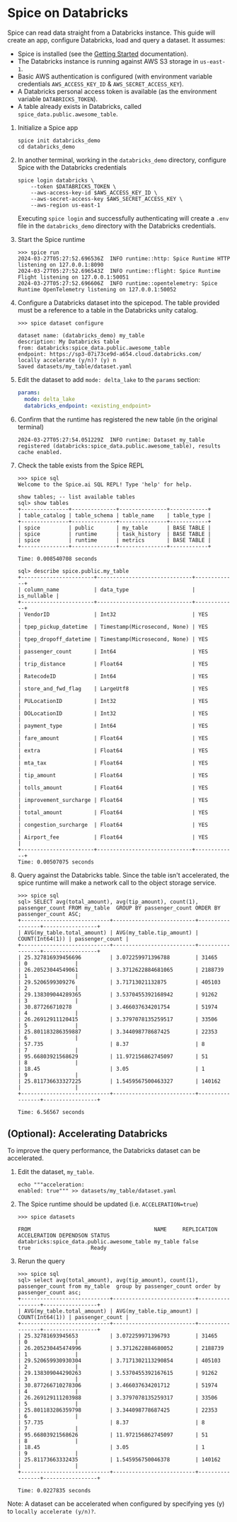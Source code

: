 # Spice on Databricks

Spice can read data straight from a Databricks instance. This guide will create an app, configure Databricks, load and query a dataset. It assumes:

- Spice is installed (see the [Getting Started](https://docs.spiceai.org/getting-started) documentation).
- The Databricks instance is running against AWS S3 storage in `us-east-1`.
- Basic AWS authentication is configured (with environment variable credentials `AWS_ACCESS_KEY_ID` & `AWS_SECRET_ACCESS_KEY`).
- A Databricks personal access token is available (as the environment variable `DATABRICKS_TOKEN`).
- A table already exists in Databricks, called `spice_data.public.awesome_table`.

1. Initialize a Spice app

    ```shell
    spice init databricks_demo
    cd databricks_demo
    ```

1. In another terminal, working in the `databricks_demo` directory, configure Spice with the Databricks credentials

    ```shell
    spice login databricks \
        --token $DATABRICKS_TOKEN \
        --aws-access-key-id $AWS_ACCESS_KEY_ID \
        --aws-secret-access-key $AWS_SECRET_ACCESS_KEY \
        --aws-region us-east-1
    ```

    Executing `spice login` and successfully authenticating will create a `.env` file in the `databricks_demo` directory with the Databricks credentials.

1. Start the Spice runtime

    ```shell
    >>> spice run
    2024-03-27T05:27:52.696536Z  INFO runtime::http: Spice Runtime HTTP listening on 127.0.0.1:8090
    2024-03-27T05:27:52.696543Z  INFO runtime::flight: Spice Runtime Flight listening on 127.0.0.1:50051
    2024-03-27T05:27:52.696606Z  INFO runtime::opentelemetry: Spice Runtime OpenTelemetry listening on 127.0.0.1:50052
    ```

1. Configure a Databricks dataset into the spicepod. The table provided must be a reference to a table in the Databricks unity catalog.

    ```shell
    >>> spice dataset configure

    dataset name: (databricks_demo) my_table
    description: My Databricks table
    from: databricks:spice_data.public.awesome_table
    endpoint: https://sp3-07i73ce9d-a654.cloud.databricks.com/
    locally accelerate (y/n)? (y) n
    Saved datasets/my_table/dataset.yaml
    ```

1. Edit the dataset to add `mode: delta_lake` to the `params` section:

    ```yaml
    params:
      mode: delta_lake
      databricks_endpoint: <existing_endpoint>
    ```

1. Confirm that the runtime has registered the new table (in the original terminal)

    ```shell
    2024-03-27T05:27:54.051229Z  INFO runtime: Dataset my_table registered (databricks:spice_data.public.awesome_table), results cache enabled.
    ```

1. Check the table exists from the Spice REPL

    ```shell
    >>> spice sql 
    Welcome to the Spice.ai SQL REPL! Type 'help' for help.

    show tables; -- list available tables
    sql> show tables
    +---------------+--------------+---------------+------------+
    | table_catalog | table_schema | table_name    | table_type |
    +---------------+--------------+---------------+------------+
    | spice         | public       | my_table      | BASE TABLE |
    | spice         | runtime      | task_history  | BASE TABLE |
    | spice         | runtime      | metrics       | BASE TABLE |
    +---------------+--------------+---------------+------------+

    Time: 0.008540708 seconds
    ```

    ```shell
    sql> describe spice.public.my_table
    +-----------------------+------------------------------+-------------+
    | column_name           | data_type                    | is_nullable |
    +-----------------------+------------------------------+-------------+
    | VendorID              | Int32                        | YES         |
    | tpep_pickup_datetime  | Timestamp(Microsecond, None) | YES         |
    | tpep_dropoff_datetime | Timestamp(Microsecond, None) | YES         |
    | passenger_count       | Int64                        | YES         |
    | trip_distance         | Float64                      | YES         |
    | RatecodeID            | Int64                        | YES         |
    | store_and_fwd_flag    | LargeUtf8                    | YES         |
    | PULocationID          | Int32                        | YES         |
    | DOLocationID          | Int32                        | YES         |
    | payment_type          | Int64                        | YES         |
    | fare_amount           | Float64                      | YES         |
    | extra                 | Float64                      | YES         |
    | mta_tax               | Float64                      | YES         |
    | tip_amount            | Float64                      | YES         |
    | tolls_amount          | Float64                      | YES         |
    | improvement_surcharge | Float64                      | YES         |
    | total_amount          | Float64                      | YES         |
    | congestion_surcharge  | Float64                      | YES         |
    | Airport_fee           | Float64                      | YES         |
    +-----------------------+------------------------------+-------------+
    Time: 0.00507075 seconds
    ```

1. Query against the Databricks table. Since the table isn't accelerated, the spice runtime will make a network call to the object storage service.

    ```shell
    >>> spice sql
    sql> SELECT avg(total_amount), avg(tip_amount), count(1), passenger_count FROM my_table  GROUP BY passenger_count ORDER BY passenger_count ASC;
    +----------------------------+--------------------------+-----------------+-----------------+
    | AVG(my_table.total_amount) | AVG(my_table.tip_amount) | COUNT(Int64(1)) | passenger_count |
    +----------------------------+--------------------------+-----------------+-----------------+
    | 25.327816939456696         | 3.072259971396788        | 31465           | 0               |
    | 26.20523044549061          | 3.3712622884681065       | 2188739         | 1               |
    | 29.5206599309276           | 3.71713021132875         | 405103          | 2               |
    | 29.138309044289365         | 3.5370455392168942       | 91262           | 3               |
    | 30.877266710278            | 3.466037634201754        | 51974           | 4               |
    | 26.26912911120415          | 3.3797078135259517       | 33506           | 5               |
    | 25.801183286359887         | 3.344098778687425        | 22353           | 6               |
    | 57.735                     | 8.37                     | 8               | 7               |
    | 95.66803921568629          | 11.972156862745097       | 51              | 8               |
    | 18.45                      | 3.05                     | 1               | 9               |
    | 25.811736633327225         | 1.5459567500463327       | 140162          |                 |
    +----------------------------+--------------------------+-----------------+-----------------+

    Time: 6.56567 seconds
    ```

## (Optional): Accelerating Databricks

To improve the query performance, the Databricks dataset can be accelerated.

1. Edit the dataset, `my_table`.

    ```shell
    echo """acceleration:
    enabled: true""" >> datasets/my_table/dataset.yaml
    ```

2. The Spice runtime should be updated (i.e. `ACCELERATION=true`)

    ```shell
    >>> spice datasets

    FROM                                       NAME     REPLICATION ACCELERATION DEPENDSON STATUS
    databricks:spice_data.public.awesome_table my_table false       true                   Ready
    ```

3. Rerun the query

    ```shell
    >>> spice sql 
    sql> select avg(total_amount), avg(tip_amount), count(1), passenger_count from my_table  group by passenger_count order by passenger_count asc;
    +----------------------------+--------------------------+-----------------+-----------------+
    | AVG(my_table.total_amount) | AVG(my_table.tip_amount) | COUNT(Int64(1)) | passenger_count |
    +----------------------------+--------------------------+-----------------+-----------------+
    | 25.32781693945653          | 3.072259971396793        | 31465           | 0               |
    | 26.205230445474996         | 3.3712622884680052       | 2188739         | 1               |
    | 29.520659930930304         | 3.7171302113290854       | 405103          | 2               |
    | 29.138309044290263         | 3.5370455392167615       | 91262           | 3               |
    | 30.877266710278306         | 3.466037634201712        | 51974           | 4               |
    | 26.269129111203988         | 3.3797078135259317       | 33506           | 5               |
    | 25.801183286359798         | 3.344098778687425        | 22353           | 6               |
    | 57.735                     | 8.37                     | 8               | 7               |
    | 95.66803921568626          | 11.972156862745097       | 51              | 8               |
    | 18.45                      | 3.05                     | 1               | 9               |
    | 25.81173663332435          | 1.545956750046378        | 140162          |                 |
    +----------------------------+--------------------------+-----------------+-----------------+

    Time: 0.0227835 seconds
    ```

Note: A dataset can be accelerated when configured by specifying yes (y) to `locally accelerate (y/n)?`.
